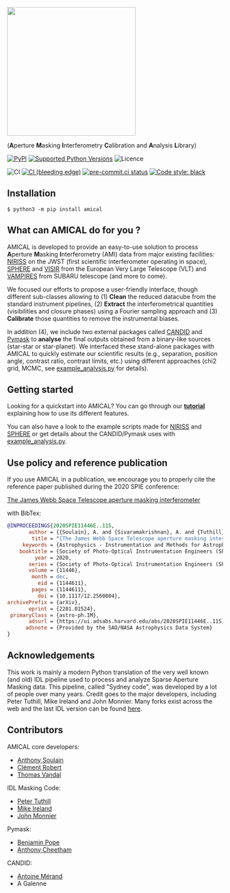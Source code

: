 <a href="https://github.com/SydneyAstrophotonicInstrumentationLab/AMICAL">
<img src="https://raw.githubusercontent.com/SydneyAstrophotonicInstrumentationLab/AMICAL/master/doc/Figures/amical_logo.png" width="300"></a>

(**A**perture **M**asking **I**nterferometry **C**alibration and **A**nalysis
**L**ibrary)

[![PyPI](https://img.shields.io/pypi/v/amical)](https://pypi.org/project/amical/)
[![Supported Python Versions](https://img.shields.io/pypi/pyversions/amical)](https://pypi.org/project/amical/)
![Licence](https://img.shields.io/github/license/SydneyAstrophotonicInstrumentationLab/AMICAL)

![CI](https://github.com/SydneyAstrophotonicInstrumentationLab/AMICAL/actions/workflows/ci.yml/badge.svg)
[![CI (bleeding edge)](https://github.com/SydneyAstrophotonicInstrumentationLab/AMICAL/actions/workflows/bleeding-edge.yaml/badge.svg)](https://github.com/SydneyAstrophotonicInstrumentationLab/AMICAL/actions/workflows/bleeding-edge.yaml)
[![pre-commit.ci status](https://results.pre-commit.ci/badge/github/SydneyAstrophotonicInstrumentationLab/AMICAL/master.svg)](https://results.pre-commit.ci/latest/github/SydneyAstrophotonicInstrumentationLab/AMICAL/master)
[![Code style: black](https://img.shields.io/badge/code%20style-black-000000.svg)](https://github.com/psf/black)

## Installation

```shell
$ python3 -m pip install amical
```

## What can AMICAL do for you ?

AMICAL is developed to provide an easy-to-use solution to process
**A**perture **M**asking **I**nterferometry (AMI) data from major existing
facilities:
[NIRISS](https://jwst-docs.stsci.edu/near-infrared-imager-and-slitless-spectrograph)
on the JWST (first scientific interferometer operating in space),
[SPHERE](https://www.eso.org/sci/facilities/paranal/instruments/sphere.html) and
[VISIR](https://www.eso.org/sci/facilities/paranal/instruments/visir.html) from
the European Very Large Telescope (VLT) and
[VAMPIRES](https://www.naoj.org/Projects/SCEXAO/scexaoWEB/030openuse.web/040vampires.web/indexm.html)
from SUBARU telescope (and more to come).

We focused our efforts to propose a user-friendly interface, though different
sub-classes allowing to (1) **Clean** the reduced datacube from the standard
instrument pipelines, (2) **Extract** the interferometrical quantities
(visibilities and closure phases) using a Fourier sampling approach and (3)
**Calibrate** those quantities to remove the instrumental biases.

In addition (4), we include two external packages called
[CANDID](https://github.com/amerand/CANDID) and
[Pymask](https://github.com/AnthonyCheetham/pymask) to **analyse** the final
outputs obtained from a binary-like sources (star-star or star-planet). We
interfaced these stand-alone packages with AMICAL to quickly estimate our
scientific results (e.g., separation, position angle, contrast ratio, contrast
limits, etc.) using different approaches (chi2 grid, MCMC, see
[example_analysis.py](https://github.com/SydneyAstrophotonicInstrumentationLab/AMICAL/blob/master/doc/example_analysis.py) for details).

## Getting started

Looking for a quickstart into AMICAL? You can go through our **[tutorial](tutorial.md)** explaining
how to use its different features.

You can also have a look to the example scripts
made for [NIRISS](notebooks/example_NIRISS.ipynb) and [SPHERE](https://github.com/SydneyAstrophotonicInstrumentationLab/AMICAL/blob/master/doc/example_NIRISS.py) or get details about the CANDID/Pymask uses with [example_analysis.py](notebooks/example_analysis.py).

## Use policy and reference publication

If you use AMICAL in a publication, we encourage you to properly cite the
reference paper published during the 2020 SPIE conference: 

[The James Webb Space
Telescope aperture masking
interferometer](https://ui.adsabs.harvard.edu/abs/2020SPIE11446E..11S/abstract)


with BibTex:

```BibTex
@INPROCEEDINGS{2020SPIE11446E..11S,
       author = {{Soulain}, A. and {Sivaramakrishnan}, A. and {Tuthill}, P. and {Thatte}, D. and {Volk}, K. and {Cooper}, R. and {Albert}, L. and {Artigau}, {\'E}. and {Cook}, N. and {Doyon}, R. and {Johnstone}, D. and {Lafreni{\`e}re}, D. and {Martel}, A.},
        title = "{The James Webb Space Telescope aperture masking interferometer}",
     keywords = {Astrophysics - Instrumentation and Methods for Astrophysics},
    booktitle = {Society of Photo-Optical Instrumentation Engineers (SPIE) Conference Series},
         year = 2020,
       series = {Society of Photo-Optical Instrumentation Engineers (SPIE) Conference Series},
       volume = {11446},
        month = dec,
          eid = {1144611},
        pages = {1144611},
          doi = {10.1117/12.2560804},
archivePrefix = {arXiv},
       eprint = {2201.01524},
 primaryClass = {astro-ph.IM},
       adsurl = {https://ui.adsabs.harvard.edu/abs/2020SPIE11446E..11S},
      adsnote = {Provided by the SAO/NASA Astrophysics Data System}
}
```

## Acknowledgements

This work is mainly a modern Python translation of the very well known (and old)
IDL pipeline used to process and analyze Sparse Aperture Masking data. This
pipeline, called "Sydney code", was developed by a lot of people over many
years. Credit goes to the major developers, including Peter Tuthill, Mike
Ireland and John Monnier. Many forks exist across the web and the last IDL
version can be found [here](https://github.com/AnthonyCheetham/idl_masking).

## Contributors

AMICAL core developers:

- [Anthony Soulain](https://github.com/drsoulain)
- [Clément Robert](https://github.com/neutrinoceros)
- [Thomas Vandal](https://github.com/vandalt)

IDL Masking Code: 

- [Peter Tuthill](http://www.physics.usyd.edu.au/~gekko/)
- [Mike Ireland](https://github.com/mikeireland)
- [John Monnier](https://lsa.umich.edu/astro/people/core-faculty/monnier.html)

Pymask:

- [Benjamin Pope](https://github.com/benjaminpope)
- [Anthony Cheetham](https://github.com/AnthonyCheetham)

CANDID:

- [Antoine Mérand](https://github.com/amerand)
- A Galenne
